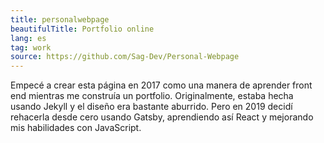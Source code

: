 ```yaml
---
title: personalwebpage
beautifulTitle: Portfolio online
lang: es
tag: work
source: https://github.com/Sag-Dev/Personal-Webpage
---
```


Empecé a crear esta página en 2017 como una manera de aprender front end
mientras me construía un portfolio. Originalmente, estaba hecha
usando Jekyll y el diseño era bastante aburrido. Pero en 2019 decidí rehacerla
desde cero usando Gatsby, aprendiendo así React y mejorando mis habilidades
con JavaScript.
